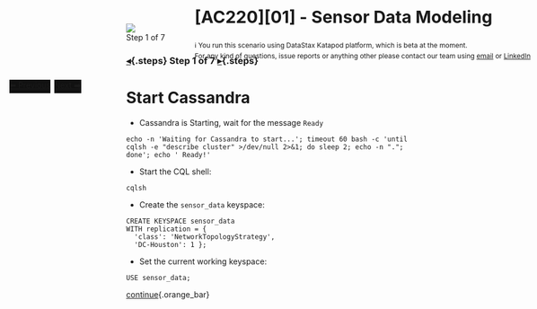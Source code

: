 <div class="top">
  <img src="https://datastax-academy.github.io/katapod-shared-assets/images/ds-academy-logo.svg" />
  <span style="position:absolute;top:20px;left:350px;font-size:30px"><b>[AC220][01] - Sensor Data Modeling</b></span>
  <span style="position:absolute;top:80px;left:350px;font-size:12px">ℹ️ You run this scenario using DataStax Katapod platform, which is beta at the moment.</span> 
  <span style="position:absolute;top:100px;left:350px;font-size:12px">For any kind of questions, issue reports or anything other please contact our team using <a href="mailto:aleksandr.volochnev@datastax.com">email</a> or <a href="https://dtsx.io/aleks">LinkedIn</a></span>
</div>

<a href="command:katapod.loadPage?%5B%7B%22step%22%3A%22intro%22%7D%5D" class="btn btn-primary btn-astra" class="btn btn-primary" style="background-color:#111111;border:0px;position:absolute;top:150px;left:20px">
      ⬅️ Previous
  </a>
  Step 1 of 7 
  <a href="command:katapod.loadPage?%5B%7B%22step%22%3A%22step2%22%7D%5D" class="btn btn-primary btn-astra" class="btn btn-primary" style="background-color:#111111;border:0px;position:absolute;top:150px;left:100px">
       Next ➡️
  </a>

### [◂](command:katapod.loadPage?intro){.steps} Step 1 of 7 [▸](command:katapod.loadPage?step2){.steps}

# Start Cassandra 

- Cassandra is Starting, wait for the message `Ready`

```
echo -n 'Waiting for Cassandra to start...'; timeout 60 bash -c 'until cqlsh -e "describe cluster" >/dev/null 2>&1; do sleep 2; echo -n "."; done'; echo ' Ready!'
```

- Start the CQL shell:

```
cqlsh
```

- Create the `sensor_data` keyspace:

```
CREATE KEYSPACE sensor_data
WITH replication = {
  'class': 'NetworkTopologyStrategy', 
  'DC-Houston': 1 };
```

- Set the current working keyspace:

```
USE sensor_data;
```

[continue](command:katapod.loadPage?step2){.orange_bar}
